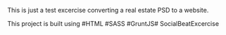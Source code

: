 This is just a test excercise converting a real estate PSD to a website. 

This project is built using 
#HTML 
#SASS
#GruntJS#   S o c i a l B e a t E x c e r c i s e  
 